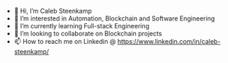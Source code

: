 - 👋 Hi, I’m Caleb Steenkamp
- 👀 I’m interested in Automation, Blockchain and Software Engineering
- 🌱 I’m currently learning Full-stack Engineering
- 💞️ I’m looking to collaborate on Blockchain projects
- 📫 How to reach me on Linkedin @ https://www.linkedin.com/in/caleb-steenkamp/

<!---
Logix23/Logix23 is a ✨ special ✨ repository because its `README.md` (this file) appears on your GitHub profile.
You can click the Preview link to take a look at your changes.
--->
